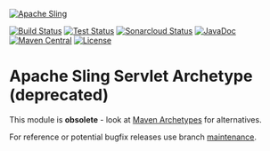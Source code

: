 [![Apache Sling](https://sling.apache.org/res/logos/sling.png)](https://sling.apache.org)

&#32;[![Build Status](https://ci-builds.apache.org/job/Sling/job/modules/job/sling-servlet-archetype/job/master/badge/icon)](https://ci-builds.apache.org/job/Sling/job/modules/job/sling-servlet-archetype/job/master/)&#32;[![Test Status](https://img.shields.io/jenkins/tests.svg?jobUrl=https://ci-builds.apache.org/job/Sling/job/modules/job/sling-servlet-archetype/job/master/)](https://ci-builds.apache.org/job/Sling/job/modules/job/sling-servlet-archetype/job/master/test/?width=800&height=600)&#32;[![Sonarcloud Status](https://sonarcloud.io/api/project_badges/measure?project=apache_sling-servlet-archetype&metric=alert_status)](https://sonarcloud.io/dashboard?id=apache_sling-servlet-archetype)&#32;[![JavaDoc](https://www.javadoc.io/badge/org.apache.sling/sling-servlet-archetype.svg)](https://www.javadoc.io/doc/org.apache.sling/sling-servlet-archetype)&#32;[![Maven Central](https://maven-badges.herokuapp.com/maven-central/org.apache.sling/sling-servlet-archetype/badge.svg)](https://search.maven.org/#search%7Cga%7C1%7Cg%3A%22org.apache.sling%22%20a%3A%22sling-servlet-archetype%22) [![License](https://img.shields.io/badge/License-Apache%202.0-blue.svg)](https://www.apache.org/licenses/LICENSE-2.0)


# Apache Sling Servlet Archetype (deprecated)

This module is **obsolete** - look at [Maven Archetypes](https://sling.apache.org/documentation/development/maven-archetypes.html) for alternatives.

For reference or potential bugfix releases use branch [maintenance](https://github.com/apache/sling-servlet-archetype/tree/maintenance).